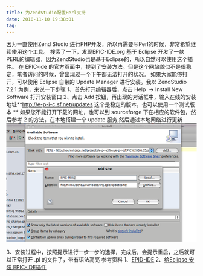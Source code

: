 ```yaml
---
title: 为ZendStudio配置Perl支持
date: 2010-11-10 19:38:01
tag: 
---
```


因为一直使用Zend Studio 进行PHP开发，所以再需要写Perl的时候，非常希望继续使用这个工具。
搜索了一下，发现EPIC-IDE.org 基于 Eclipse 开发了一款PERL的编辑器，因为ZendStudio也是基于Eclipse的，所以自然可以使用这个插件。
在 EPIC-ide 的官方页面中，提到了安装方法。但是这个网站貌似不是很稳定，笔者访问的时候，曾出现过一个下午都无法打开的状况。
如果大家能够打开，可以使用 Eclipse 自带的 Update Manager 进行安装。我以 ZendStudio 7.2.1 为例，来说一下步骤
1、首先打开编辑器后，点击 Help  -> Install New Software 打开安装窗口
2、点击 Add 按钮，再出现的对话框中，输入在线的安装地址**http://e-p-i-c.sf.net/updates 这个是稳定的版本，也可以使用一个测试版本
**
如果您不能打开下载的网址，也可以到 sourceforge 下在相应的软件包，然后参考 2 的方法，在本地搭建一个 update 服务,然后通过本地网络进行更新
![](./20101110-zendstudio-support-perl/Screenshot.png)

3、安装过程中，按照提示进行一步一步的选择，完成后，会提示重启，之后就可以正常打开 .pl 的文件了，带有语法高亮
参考资料
1、[EPID-IDE](http://www.epic-ide.org/download.php)
2、[给Eclipse 安装 EPIC-IDE插件](http://fayland.org/journal/050312.html)













